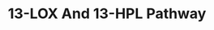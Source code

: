 ---
authors:
- Anwesha
description: This event has been computationally inferred from an event that has been
  demonstrated in another species.<p>The inference is based on Ensembl Compara orthology
  projection. Briefly, reactions for which all involved PhysicalEntities (in input,
  output and catalyst) have a mapped ortholog or paralog are inferred to the other
  species. High-level events are also inferred for these events to allow for easier
  navigation.<p>Details of projection methods and parameters may be found <a href="/projection.html">here.</a><p>  Source:[http://plantreactome.gramene.org/
  Plant Reactome].
last-edited: 2015-09-08
organisms:
- Zea mays
redirect_from:
- /index.php/Pathway:WP3057
- /instance/WP3057
revision: null
schema-jsonld:
- '@context': https://schema.org/
  '@id': https://wikipathways.github.io/pathways/WP3057.html
  '@type': Dataset
  creator:
    '@type': Organization
    name: WikiPathways
  description: This event has been computationally inferred from an event that has
    been demonstrated in another species.<p>The inference is based on Ensembl Compara
    orthology projection. Briefly, reactions for which all involved PhysicalEntities
    (in input, output and catalyst) have a mapped ortholog or paralog are inferred
    to the other species. High-level events are also inferred for these events to
    allow for easier navigation.<p>Details of projection methods and parameters may
    be found <a href="/projection.html">here.</a><p>  Source:[http://plantreactome.gramene.org/
    Plant Reactome].
  keywords:
  - 13-HPOD
  - 13-HPOT
  - 13S-lipoxygenase.
  - ALA
  - LA
  - Linoleate
  - O2
  license: CC0
  name: 13-LOX And 13-HPL Pathway
seo: CreativeWork
title: 13-LOX And 13-HPL Pathway
wpid: WP3057
---